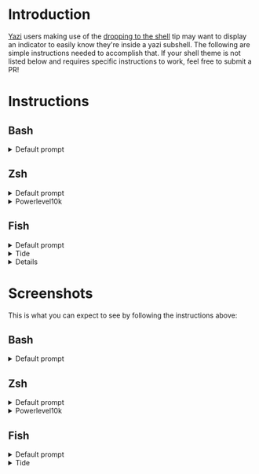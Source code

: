 # Introduction
[Yazi](https://yazi-rs.github.io/) users making use of the [dropping to the shell](https://yazi-rs.github.io/docs/tips/#dropping-to-shell) tip may want to display an indicator to easily know they're inside a yazi subshell. The following are simple instructions needed to accomplish that.
If your shell theme is not listed below and requires specific instructions to work, feel free to submit a PR!

# Instructions
## Bash
<details>
<summary>Default prompt</summary>

Copy and paste this into a terminal:

```sh
git clone https://github.com/Sonico98/yazi-prompt.sh ./yazi-prompt && \
chmod +x ./yazi-prompt/posix/yazi.sh && \
cp ./yazi-prompt/posix/yazi.sh  ~/.yazi.sh && \
echo '''source ~/.yazi.sh''' >> ~/.bashrc && \
rm -rf ./yazi-prompt
```

Then open a new shell or run `source ~/.bashrc`.
</details>

##  Zsh
<details>
<summary>Default prompt</summary>

Copy and paste this into a terminal:

```sh
git clone https://github.com/Sonico98/yazi-prompt.sh ./yazi-prompt && \
chmod +x ./yazi-prompt/posix/yazi.sh && \
cp ./yazi-prompt/posix/yazi.sh  "$ZDOTDIR"/.yazi.sh && \
echo '''source "$ZDOTDIR"/.yazi.sh''' >> "$ZDOTDIR"/.zshrc && \
rm -rf ./yazi-prompt
```

Then open a new shell or run `source "$ZDOTDIR"/.zshrc`.
</details>

<details>
<summary>Powerlevel10k</summary>

If using [powerlevel10k](https://github.com/romkatv/powerlevel10k), copy and paste this into a terminal:

```sh
git clone https://github.com/Sonico98/yazi-prompt.sh ./yazi-prompt && \
chmod +x ./yazi-prompt/zsh/p10k/yazi_p10k.zsh && \
cp ./yazi-prompt/zsh/p10k/yazi_p10k.zsh "$ZDOTDIR"/.yazi_p10k.zsh && \
sed 's/  # If p10k is already loaded, reload configuration./  source "$ZDOTDIR"\/.yazi_p10k.zsh×  # If p10k is already loaded, reload configuration./' ~/.p10k.zsh | tr '×' '\n' >| ~/.p10k.zsh.tmp && yes | mv ~/.p10k.zsh{.tmp,} && \
rm -rf ./yazi-prompt
```

Then add `yazi` to `POWERLEVEL9K_LEFT_PROMPT_ELEMENTS` or `POWERLEVEL9K_RIGHT_PROMPT_ELEMENTS`, near the top of ~/.p10k.zsh, and open a new shell.
You can modify the color by editing $ZDOTDIR/.yazi_p10k.zsh

</details>

## Fish
<details>
<summary>Default prompt</summary>

It's a bit trickier to apply a general solution to fish. If someone knows a better way of doing this, please open a Pull Request.

Open a fish shell and execute `funced fish_prompt`. This will open up your text editor. Add the following near the end of the file, inside the fish_prompt function, before any echo or printf calls: 

```
if test -n "$YAZI_LEVEL"
    set suffix "  Yazi terminal $suffix"
end
```
Make sure `$suffix` is present in the echo or printf line, save the file and exit your editor. Fish should ask you if you want to save the file, confirm. In case it doesn't, execute `funcsave fish_prompt`.

As an example, this is how the end of the file looks for the default fish prompt:
```
    [...]
    set -l prompt_status (__fish_print_pipestatus "[" "]" "|" "$status_color" "$statusb_color" $last_pipestatus)
    if test -n "$YAZI_LEVEL"
	set suffix "  Yazi terminal $suffix"
    end

    echo -n -s (prompt_login)' ' (set_color $color_cwd) (prompt_pwd) $normal (fish_vcs_prompt) $normal " "$prompt_status $suffix " "
end
```
</details>

<details>
<summary>Tide</summary>

If you use fish  with [tide](https://github.com/IlanCosman/tide) here is a way to end up with a nice prompt:

- Copy and paste the following into a terminal:

```sh
git clone https://github.com/Sonico98/yazi-prompt.sh ./yazi-prompt && \
chmod +x ./yazi-prompt/fish/tide/_tide_item_yazi.fish && \
mkdir -p ~/.config/fish/functions/ && \
cp ./yazi-prompt/fish/tide/_tide_item_yazi.fish  ~/.config/fish/functions/_tide_item_yazi.fish && \
rm -rf ./yazi-prompt
```

- Run the following commands to add color to the prompt:
**NOTE**: You can pick whatever colors you are interested in

```sh
set --universal tide_yazi_bg_color brblack
set --universal tide_yazi_color black
```

- Add `yazi-prompt` to the tide_left_prompt:
**NOTE**: Adjust it to your `tide_left_prompt`

```sh
set --universal tide_left_prompt_items os yazi context pwd git newline character
```

- Reload: `tide reload`
</details>

<details>
Add a custom module to your `starship.toml`.

```ini
[custom.yazi]
description = "Indicate the shell was launched by `yazi`"
symbol = " "
when = """ test -n "$YAZI_LEVEL" """
```

Include `${custom.yazi}` in your `format`.

```ini
format = """
$hostname\
$shell\
${custom.yazi}\
$username\
$sudo\
$character\
"""
```

</details>


# Screenshots
This is what you can expect to see by following the instructions above:

## Bash
<details>
<summary>Default prompt</summary>

![bash](https://github.com/Sonico98/yazi-prompt.sh/assets/61394886/05f8c124-c428-4b12-ac04-a4da98bbe06a)
</details>

## Zsh
<details>
<summary>Default prompt</summary>

![zsh](https://github.com/Sonico98/yazi-prompt.sh/assets/61394886/a2f693c7-3c82-4294-ac26-665def2e4a54)
</details>
<details>
<summary>Powerlevel10k</summary>

![p10k](https://github.com/Sonico98/yazi-prompt.sh/assets/61394886/650b977f-d215-4b93-957c-191a4313a897)
</details>

## Fish
<details>
<summary>Default prompt</summary>

![fish](https://github.com/Sonico98/yazi-prompt.sh/assets/61394886/7463296b-74df-48f9-b013-6d8e7c72b131)
</details>
<details>
<summary>Tide</summary>

![tide](https://github.com/Sonico98/yazi-prompt.sh/assets/61394886/96fa8d43-6d00-4dae-a250-300d2dce104f)
</details>
